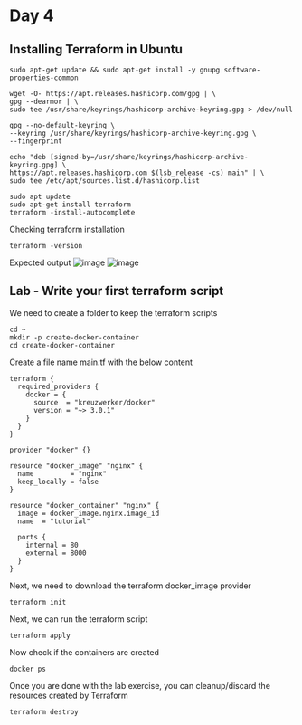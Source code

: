 # Day 4

## Installing Terraform in Ubuntu
```
sudo apt-get update && sudo apt-get install -y gnupg software-properties-common

wget -O- https://apt.releases.hashicorp.com/gpg | \
gpg --dearmor | \
sudo tee /usr/share/keyrings/hashicorp-archive-keyring.gpg > /dev/null

gpg --no-default-keyring \
--keyring /usr/share/keyrings/hashicorp-archive-keyring.gpg \
--fingerprint

echo "deb [signed-by=/usr/share/keyrings/hashicorp-archive-keyring.gpg] \
https://apt.releases.hashicorp.com $(lsb_release -cs) main" | \
sudo tee /etc/apt/sources.list.d/hashicorp.list

sudo apt update
sudo apt-get install terraform
terraform -install-autocomplete
```

Checking terraform installation
```
terraform -version
```

Expected output
![image](https://github.com/user-attachments/assets/0bb2f24b-307d-429e-aa03-d6d3c9705269)
![image](https://github.com/user-attachments/assets/63907201-a0e1-4cbc-9d2c-d88b9b65a528)


## Lab - Write your first terraform script

We need to create a folder to keep the terraform scripts
```
cd ~
mkdir -p create-docker-container
cd create-docker-container
```

Create a file name main.tf with the below content
```
terraform {
  required_providers {
    docker = {
      source  = "kreuzwerker/docker"
      version = "~> 3.0.1"
    }
  }
}

provider "docker" {}

resource "docker_image" "nginx" {
  name         = "nginx"
  keep_locally = false
}

resource "docker_container" "nginx" {
  image = docker_image.nginx.image_id
  name  = "tutorial"

  ports {
    internal = 80
    external = 8000
  }
}
```

Next, we need to download the terraform docker_image provider 
```
terraform init
```

Next, we can run the terraform script
```
terraform apply
```

Now check if the containers are created
```
docker ps
```

Once you are done with the lab exercise, you can cleanup/discard the resources created by Terraform 
```
terraform destroy
```

